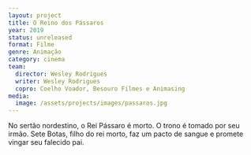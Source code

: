 ```yaml
---
layout: project
title: O Reino dos Pássaros
year: 2019
status: unreleased
format: Filme
genre: Animação
category: cinema
team:
  director: Wesley Rodrigues
  writer: Wesley Rodrigues
  copro: Coelho Voador, Besouro Filmes e Animasing
media:
  image: /assets/projects/images/passaros.jpg
---
```

No sertão nordestino, o Rei Pássaro é morto. O trono é tomado por seu irmão. Sete Botas, filho do rei morto, faz um pacto de sangue e promete vingar seu falecido pai.
